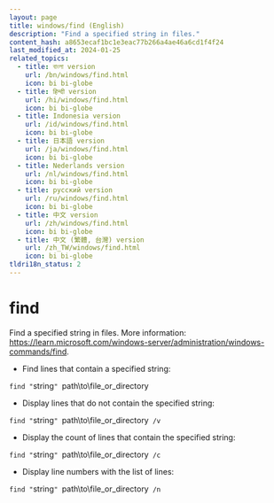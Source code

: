 ```yaml
---
layout: page
title: windows/find (English)
description: "Find a specified string in files."
content_hash: a8653ecaf1bc1e3eac77b266a4ae46a6cd1f4f24
last_modified_at: 2024-01-25
related_topics:
  - title: বাংলা version
    url: /bn/windows/find.html
    icon: bi bi-globe
  - title: हिन्दी version
    url: /hi/windows/find.html
    icon: bi bi-globe
  - title: Indonesia version
    url: /id/windows/find.html
    icon: bi bi-globe
  - title: 日本語 version
    url: /ja/windows/find.html
    icon: bi bi-globe
  - title: Nederlands version
    url: /nl/windows/find.html
    icon: bi bi-globe
  - title: русский version
    url: /ru/windows/find.html
    icon: bi bi-globe
  - title: 中文 version
    url: /zh/windows/find.html
    icon: bi bi-globe
  - title: 中文 (繁體, 台灣) version
    url: /zh_TW/windows/find.html
    icon: bi bi-globe
tldri18n_status: 2
---
```

# find

Find a specified string in files.
More information: <https://learn.microsoft.com/windows-server/administration/windows-commands/find>.

- Find lines that contain a specified string:

`find "`<span class="tldr-var badge badge-pill bg-dark-lm bg-white-dm text-white-lm text-dark-dm font-weight-bold">string</span>`" `<span class="tldr-var badge badge-pill bg-dark-lm bg-white-dm text-white-lm text-dark-dm font-weight-bold">path\to\file_or_directory</span>

- Display lines that do not contain the specified string:

`find "`<span class="tldr-var badge badge-pill bg-dark-lm bg-white-dm text-white-lm text-dark-dm font-weight-bold">string</span>`" `<span class="tldr-var badge badge-pill bg-dark-lm bg-white-dm text-white-lm text-dark-dm font-weight-bold">path\to\file_or_directory</span>` /v`

- Display the count of lines that contain the specified string:

`find "`<span class="tldr-var badge badge-pill bg-dark-lm bg-white-dm text-white-lm text-dark-dm font-weight-bold">string</span>`" `<span class="tldr-var badge badge-pill bg-dark-lm bg-white-dm text-white-lm text-dark-dm font-weight-bold">path\to\file_or_directory</span>` /c`

- Display line numbers with the list of lines:

`find "`<span class="tldr-var badge badge-pill bg-dark-lm bg-white-dm text-white-lm text-dark-dm font-weight-bold">string</span>`" `<span class="tldr-var badge badge-pill bg-dark-lm bg-white-dm text-white-lm text-dark-dm font-weight-bold">path\to\file_or_directory</span>` /n`
